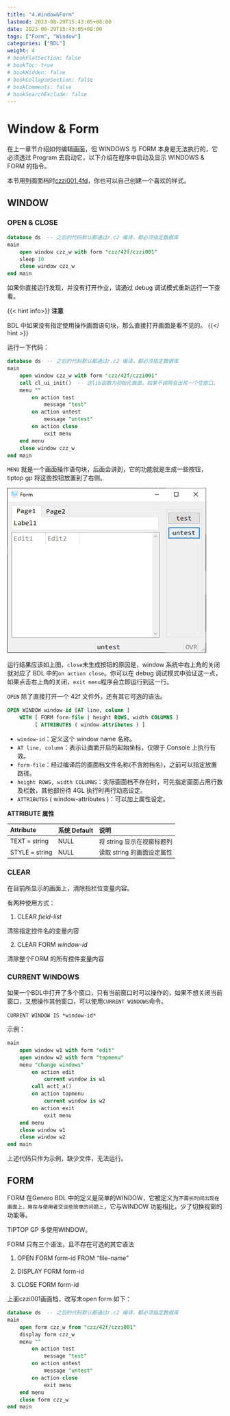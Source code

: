 ```yaml
---
title: "4.Window&Form"
lastmod: 2023-08-29T15:43:05+08:00
date: 2023-08-29T15:43:05+08:00
tags: ["Form", "Window"]
categories: ["BDL"]
weight: 4
# bookFlatSection: false
# bookToc: true
# bookHidden: false
# bookCollapseSection: false
# bookComments: false
# bookSearchExclude: false
---
```


# Window & Form

在上一章节介绍如何编辑画面，但 WINDOWS 与 FORM 本身是无法执行的，它必须透过 Program 去启动它，以下介绍在程序中启动及显示 WINDOWS & FORM 的指令。

本节用到画面档时[czzi001.4fd](./czzi001.4fd)，你也可以自己创建一个喜欢的样式。

## WINDOW

### OPEN & CLOSE

```sql
database ds  -- 之后的代码默认都通过r.c2 编译，都必须指定数据库
main
    open window czz_w with form "czz/42f/czzi001"
    sleep 10
    close window czz_w
end main
```

如果你直接运行发现，并没有打开作业，请通过 debug 调试模式重新运行一下查看。

{{< hint info>}}
**注意**

BDL 中如果没有指定使用操作画面语句块，那么直接打开画面是看不见的。
{{</ hint >}}

运行一下代码：

```sql
database ds  -- 之后的代码默认都通过r.c2 编译，都必须指定数据库
main
    open window czz_w with form "czz/42f/czzi001"
    call cl_ui_init()  -- 这lib函数为初始化画面，如果不调用会出现一个空窗口。
    menu ""
        on action test
            message "test"
        on action untest
            message "untest"
        on action close
            exit menu
    end menu
    close window czz_w
end main
```

`MENU` 就是一个画面操作语句块，后面会讲到，它的功能就是生成一些按钮，tiptop gp 将这些按钮放置到了右侧。

![czzi001](images/image.png)

运行结果应该如上图，`close`未生成按钮的原因是，window 系统中右上角的关闭就对应了 BDL 中的`on action close`。你可以在 debug 调试模式中验证这一点，如果点击右上角的关闭，`exit menu`程序会立即运行到这一行。

`OPEN` 除了直接打开一个 42f 文件外，还有其它可选的语法。

```sql
OPEN WINDOW window-id [AT line, column ]
    WITH [ FORM form-file | height ROWS, width COLUMNS ]
         [ ATTRIBUTES ( window-attributes ) ]
```

- `window-id`：定义这个 window name 名称。
- `AT line, column`：表示让画面开启的起始坐标，仅限于 Console 上执行有效。
- `form-file`：经过编译后的画面档文件名称(不含附档名)，之前可以指定放置路径。
- `height ROWS, width COLUMNS`：实际画面档不存在时，可先指定画面占用行数及栏数，其他部份待 4GL 执行时再行动态设定。
- `ATTRIBUTES` ( window-attributes )：可以加上属性设定。

**ATTRIBUTE 属性**

| Attribute      | 系统 Default | 说明                       |
| :------------- | :----------- | :------------------------- |
| TEXT = string  | NULL         | 将 string 显示在视窗标题列 |
| STYLE = string | NULL         | 读取 string 的画面设定属性 |

### CLEAR

在目前所显示的画面上，清除指栏位变量内容。

有两种使用方式：

1. CLEAR *field-list*

清除指定控件名的变量内容

2. CLEAR FORM *window-id*

清除整个FORM 的所有控件变量内容


### CURRENT WINDOWS 

如果一个BDL中打开了多个窗口，只有当前窗口时可以操作的，如果不想关闭当前窗口，又想操作其他窗口，可以使用`CURRENT WINDOWS`命令。
 
`CURRENT WINDOW IS *window-id*`

示例：

```sql
main
    open window w1 with form "edit"
    open window w2 with form "topmenu"
    menu "change windows"
        on action edit
            current window is w1
        call act1_a()
        on action topmenu
            current window is w2
        on action exit
            exit menu
    end menu
    close window w1
    close window w2
end main
```

上述代码只作为示例，缺少文件，无法运行。

## FORM

FORM 在Genero BDL 中的定义是简单的WINDOW，它被定义为`不需长时间出现在画面上，用在与使用者交谈些简单的问题上`，它与WINDOW 功能相比，少了切换视窗的功能等。

TIPTOP GP 多使用WINDOW。

FORM 只有三个语法，且不存在可选的其它语法

1. OPEN FORM form-id FROM “file-name”

2. DISPLAY FORM form-id

3. CLOSE FORM form-id


上面czzi001画面档，改写未open form 如下：

```sql
database ds  -- 之后的代码默认都通过r.c2 编译，都必须指定数据库
main
    open form czz_w from "czz/42f/czzi001"
    display form czz_w
    menu ""
        on action test
            message "test"
        on action untest
            message "untest"
        on action close
            exit menu
    end menu
    close form czz_w
end main
```
